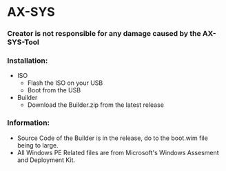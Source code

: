 # AX-SYS
### Creator is not responsible for any damage caused by the AX-SYS-Tool

### Installation:
  - ISO
    - Flash the ISO on your USB
    - Boot from the USB
  - Builder
    - Download the Builder.zip from the latest release


### Information:
- Source Code of the Builder is in the release, do to the boot.wim file being to large.
- All Windows PE Related files are from Microsoft's Windows Assesment and Deployment Kit.
